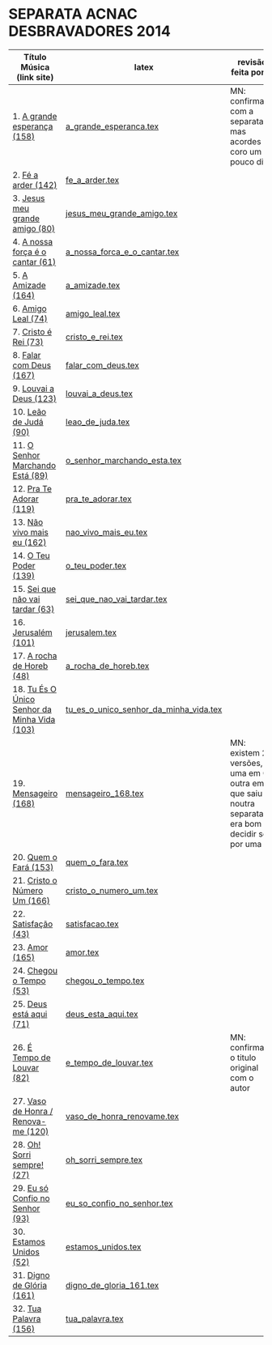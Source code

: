 SEPARATA ACNAC DESBRAVADORES 2014
=================================

| Título Música (link site)            											| latex                                                                     | revisão feita por ... 		|
| ------------------------------------------------------------------------------| -----------------------------------------------------------------------   | ------------------------------|
| 1. [A grande esperança (158)](http://www.psalterio.net/158)					| [a_grande_esperanca.tex](../../songs/pt/a_grande_esperanca.tex)           | MN: confirmado com a separata mas acordes coro um pouco diff.								|
| 2. [Fé a arder (142)](http://www.psalterio.net/142)                   		| [fe_a_arder.tex](../../songs/pt/fe_a_arder.tex)                           |								|
| 3. [Jesus meu grande amigo (80)](http://www.psalterio.net/80) 				| [jesus_meu_grande_amigo.tex](../../songs/pt/jesus_meu_grande_amigo.tex)   | 								|
| 4. [A nossa força é o cantar (61)](http://www.psalterio.net/61)				| [a_nossa_forca_e_o_cantar.tex](../../songs/pt/a_nossa_forca_e_o_cantar.tex)         | 								|
| 5. [A Amizade (164)](http://www.psalterio.net/164)							| [a_amizade.tex](../../songs/pt/a_amizade.tex)             				| 								|
| 6. [Amigo Leal (74)](http://www.psalterio.net/74)				 				| [amigo_leal.tex](../../songs/pt/amigo_leal.tex)             				| 								|
| 7. [Cristo é Rei (73)](http://www.psalterio.net/73)							| [cristo_e_rei.tex](../../songs/pt/cristo_e_rei.tex)             			| 								|
| 8. [Falar com Deus (167)](http://www.psalterio.net/167) 						| [falar_com_deus.tex](../../songs/pt/falar_com_deus.tex)             		| 								|
| 9. [Louvai a Deus (123)](http://www.psalterio.net/123) 						| [louvai_a_deus.tex](../../songs/pt/louvai_a_deus.tex)             		| 								|
| 10. [Leão de Judá (90)](http://www.psalterio.net/90) 							| [leao_de_juda.tex](../../songs/pt/leao_de_juda.tex)             			| 								|
| 11. [O Senhor Marchando Está (89)](http://www.psalterio.net/89) 				| [o_senhor_marchando_esta.tex](../../songs/pt/o_senhor_marchando_esta.tex)	| 								|
| 12. [Pra Te Adorar (119)](http://www.psalterio.net/119) 						| [pra_te_adorar.tex](../../songs/pt/pra_te_adorar.tex)             		| 								|
| 13. [Não vivo mais eu (162)](http://www.psalterio.net/162) 					| [nao_vivo_mais_eu.tex](../../songs/pt/nao_vivo_mais_eu.tex)             	| 								|
| 14. [O Teu Poder (139)](http://www.psalterio.net/139) 						| [o_teu_poder.tex](../../songs/pt/o_teu_poder.tex)             			| 								|
| 15. [Sei que não vai tardar (63)](http://www.psalterio.net/63)				| [sei_que_nao_vai_tardar.tex](../../songs/pt/sei_que_nao_vai_tardar.tex)  	| 								|
| 16. [Jerusalém (101)](http://www.psalterio.net/101) 							| [jerusalem.tex](../../songs/pt/jerusalem.tex)             				| 								|
| 17. [A rocha de Horeb (48)](http://www.psalterio.net/48) 						| [a_rocha_de_horeb.tex](../../songs/pt/a_rocha_de_horeb.tex)          		| 								|
| 18. [Tu És O Único Senhor da Minha Vida (103)](http://www.psalterio.net/103)	| [tu_es_o_unico_senhor_da_minha_vida.tex](../../songs/pt/tu_es_o_unico_senhor_da_minha_vida.tex) | 								|
| 19. [Mensageiro (168)](http://www.psalterio.net/147) 							| [mensageiro_168.tex](../../songs/pt/mensageiro_168.tex)   					| MN: existem 2 versões, uma em C outra em A que saiu noutra separata, era bom decidir só por uma				|
| 20. [Quem o Fará (153)](http://www.psalterio.net/153) 						| [quem_o_fara.tex](../../songs/pt/quem_o_fara.tex)             			| 								|
| 21. [Cristo o Número Um (166)](http://www.psalterio.net/166) 					| [cristo_o_numero_um.tex](../../songs/pt/cristo_o_numero_um.tex)           | 								|
| 22. [Satisfação (43)](http://www.psalterio.net/43) 							| [satisfacao.tex](../../songs/pt/satisfacao.tex)             				| 								|
| 23. [Amor (165)](http://www.psalterio.net/165)					 			| [amor.tex](../../songs/pt/amor.tex)             							| 								|
| 24. [Chegou o Tempo (53)](http://www.psalterio.net/53) 						| [chegou_o_tempo.tex](../../songs/pt/chegou_o_tempo.tex)             		| 								|
| 25. [Deus está aqui (71)](http://www.psalterio.net/71) 						| [deus_esta_aqui.tex](../../songs/pt/deus_esta_aqui.tex)             		| 								|
| 26. [É Tempo de Louvar (82)](http://www.psalterio.net/82) 					| [e_tempo_de_louvar.tex](../../songs/pt/e_tempo_de_louvar.tex) 			| MN: confirmar o titulo original com o autor								|
| 27. [Vaso de Honra / Renova-me (120)](http://www.psalterio.net/120) 			| [vaso_de_honra_renovame.tex](../../songs/pt/vaso_de_honra_renovame.tex)   | 								|
| 28. [Oh! Sorri sempre! (27)](http://www.psalterio.net/27) 							| [oh_sorri_sempre.tex](../../songs/pt/oh_sorri_sempre.tex)   				| 								|
| 29. [Eu só Confio no Senhor (93)](http://www.psalterio.net/93) 				| [eu_so_confio_no_senhor.tex](../../songs/pt/eu_so_confio_no_senhor.tex)   | 								|
| 30. [Estamos Unidos (52)](http://www.psalterio.net/52) 						| [estamos_unidos.tex](../../songs/pt/estamos_unidos.tex)             		| 								|
| 31. [Digno de Glória (161)](http://www.psalterio.net/161)  					| [digno_de_gloria_161.tex](../../songs/pt/digno_de_gloria_161.tex)         | 								|
| 32. [Tua Palavra (156)](http://www.psalterio.net/156) 						| [tua_palavra.tex](../../songs/pt/tua_palavra.tex)             			| 								|

